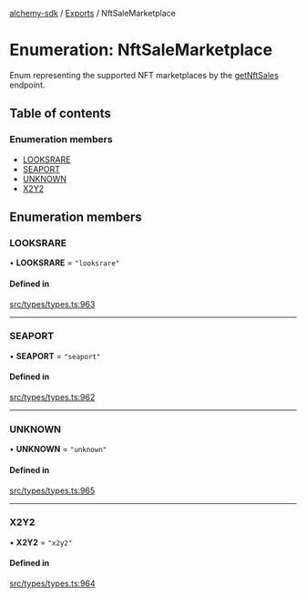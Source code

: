 [alchemy-sdk](../README.md) / [Exports](../modules.md) / NftSaleMarketplace

# Enumeration: NftSaleMarketplace

Enum representing the supported NFT marketplaces by the [getNftSales](../classes/NftNamespace.md#getnftsales) endpoint.

## Table of contents

### Enumeration members

- [LOOKSRARE](NftSaleMarketplace.md#looksrare)
- [SEAPORT](NftSaleMarketplace.md#seaport)
- [UNKNOWN](NftSaleMarketplace.md#unknown)
- [X2Y2](NftSaleMarketplace.md#x2y2)

## Enumeration members

### LOOKSRARE

• **LOOKSRARE** = `"looksrare"`

#### Defined in

[src/types/types.ts:963](https://github.com/alchemyplatform/alchemy-sdk-js/blob/d97ef0d/src/types/types.ts#L963)

___

### SEAPORT

• **SEAPORT** = `"seaport"`

#### Defined in

[src/types/types.ts:962](https://github.com/alchemyplatform/alchemy-sdk-js/blob/d97ef0d/src/types/types.ts#L962)

___

### UNKNOWN

• **UNKNOWN** = `"unknown"`

#### Defined in

[src/types/types.ts:965](https://github.com/alchemyplatform/alchemy-sdk-js/blob/d97ef0d/src/types/types.ts#L965)

___

### X2Y2

• **X2Y2** = `"x2y2"`

#### Defined in

[src/types/types.ts:964](https://github.com/alchemyplatform/alchemy-sdk-js/blob/d97ef0d/src/types/types.ts#L964)
